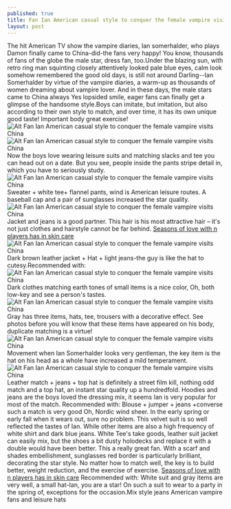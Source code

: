 ```yaml
---
published: true
title: Fan Ian American casual style to conquer the female vampire visits China
layout: post
---
```

The hit American TV show the vampire diaries, Ian somerhalder, who plays Damon finally came to China-did-the fans very happy! You know, thousands of fans of the globe the male star, dress fan, too.Under the blazing sun, with retro ring man squinting closely attentively looked pale blue eyes, calm look somehow remembered the good old days, is still not around Darling--Ian Somerhalder by virtue of the vampire diaries, a warm-up as thousands of women dreaming about vampire lover. And in these days, the male stars came to China always Yes lopsided smile, eager fans can finally get a glimpse of the handsome style.Boys can imitate, but imitation, but also according to their own style to match, and over time, it has its own unique good taste! Important body great exercise!![Alt Fan Ian American casual style to conquer the female vampire visits China](https://c2.staticflickr.com/8/7393/27545539614_8c2b393023.jpg)![Alt Fan Ian American casual style to conquer the female vampire visits China](https://c2.staticflickr.com/8/7646/28057313332_e707991759_b.jpg) Now the boys love wearing leisure suits and matching slacks and tee you can head out on a date. But you see, people inside the pants stripe detail in, which you have to seriously study.![Alt Fan Ian American casual style to conquer the female vampire visits China](https://c2.staticflickr.com/8/7323/27546041323_4b484490fd_z.jpg)Sweater + white tee+ flannel pants, wind is American leisure routes. A baseball cap and a pair of sunglasses increased the star quality.![Alt Fan Ian American casual style to conquer the female vampire visits China](https://c2.staticflickr.com/8/7578/28161485095_d1b2b2d68f_z.jpg)Jacket and jeans is a good partner. This hair is his most attractive hair – it\'s not just clothes and hairstyle cannot be far behind. [Seasons of love with n players has in skin care](https://newfashion9.wordpress.com/2016/06/19/seasons-of-love-with-n-players-has-in-skin-care-products/)![Alt Fan Ian American casual style to conquer the female vampire visits China](https://c2.staticflickr.com/8/7545/28057326862_0dfb8a021b.jpg)Dark brown leather jacket + Hat + light jeans-the guy is like the hat to cutesy.Recommended with:![Alt Fan Ian American casual style to conquer the female vampire visits China](https://c2.staticflickr.com/8/7472/28161499005_a9b30cd904.jpg) Dark clothes matching earth tones of small items is a nice color, Oh, both low-key and see a person\'s tastes.![Alt Fan Ian American casual style to conquer the female vampire visits China](https://c2.staticflickr.com/8/7320/27880117960_59ef481e2d_z.jpg) Gray has three items, hats, tee, trousers with a decorative effect. See photos before you will know that these items have appeared on his body, duplicate matching is a virtue!![Alt Fan Ian American casual style to conquer the female vampire visits China](https://c2.staticflickr.com/8/7440/28057341482_cb30452e64.jpg) Movement when Ian Somerhalder looks very gentleman, the key item is the hat on his head as a whole have increased a mild temperament.![Alt Fan Ian American casual style to conquer the female vampire visits China](https://c2.staticflickr.com/8/7436/28161520475_419f5161cb_z.jpg) Leather match + jeans + top hat is definitely a street film kill, nothing odd match and a top hat, an instant star quality up a hundredfold. Hoodies and jeans are the boys loved the dressing mix, it seems Ian is very popular for most of the match. Recommended with: Blouse + jumper + jeans +converse such a match is very good Oh, Nordic wind sheer. In the early spring or early fall when it wears out, sure no problem. This velvet suit is so well reflected the tastes of Ian. While other items are also a high frequency of white shirt and dark blue jeans. White Tee\'s take goods, leather suit jacket can easily mix, but the shoes a bit dusty holodecks and replace it with a double would have been better. This a really great fan. With a scarf and shades embellishment, sunglasses red border is particularly brilliant, decorating the star style. No matter how to match well, the key is to build better, weight reduction, and the exercise of exercise. [Seasons of love with n players has in skin care](https://newfashion9.wordpress.com/2016/06/19/seasons-of-love-with-n-players-has-in-skin-care-products/) Recommended with: White suit and gray items are very well, a small hat-Ian, you are a star! On such a suit to wear to a party in the spring of, exceptions for the occasion.Mix style jeans American vampire fans and leisure hats